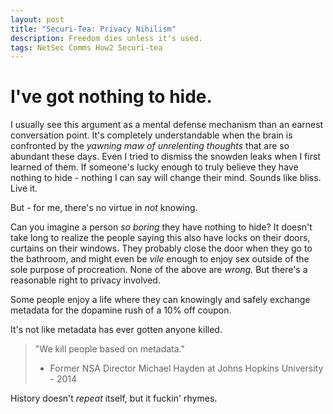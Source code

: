 ```yaml
---
layout: post
title: "Securi-Tea: Privacy Nihilism"
description: Freedom dies unless it's used.
tags: NetSec Comms How2 Securi-tea
---
```


# I've got nothing to hide.

I usually see this argument as a mental defense mechanism than an earnest conversation point. It's completely understandable when the brain is confronted by the _yawning maw of unrelenting thoughts_ that are so abundant these days. Even I tried to dismiss the snowden leaks when I first learned of them. If someone's lucky enough to truly believe they have nothing to hide - nothing I can say will change their mind. Sounds like bliss. Live it.

But - for me, there's no virtue in _not_ knowing.

Can you imagine a person _so boring_ they have nothing to hide? It doesn't take long to realize the people saying this also have locks on their doors, curtains on their windows. They probably close the door when they go to the bathroom, and might even be _vile_ enough to enjoy sex outside of the sole purpose of procreation. None of the above are _wrong._ But there's a reasonable right to privacy involved.

Some people enjoy a life where they can knowingly and safely exchange metadata for the dopamine rush of a 10% off coupon.

It's not like metadata has ever gotten anyone killed.

> "We kill people based on metadata."
>
> -   Former NSA Director Michael Hayden at Johns Hopkins University - 2014

History doesn't _repeat_ itself, but it fuckin' rhymes.
